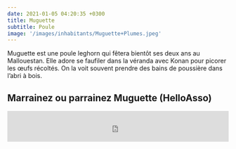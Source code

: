```yaml
---
date: 2021-01-05 04:20:35 +0300
title: Muguette
subtitle: Poule
image: '/images/inhabitants/Muguette+Plumes.jpeg'
---
```


Muguette est une poule leghorn qui fêtera bientôt ses deux ans au Mallouestan. Elle adore se faufiler dans la véranda avec Konan pour picorer les œufs récoltés. On la voit souvent prendre des bains de poussière dans l’abri à bois.


## Marrainez ou parrainez Muguette (HelloAsso)

<iframe id="haWidget" allowtransparency="true" src="https://www.helloasso.com/associations/mallouestan-association/formulaires/3/widget-bouton" style="width: 100%; height: 70px; border: none;"></iframe>